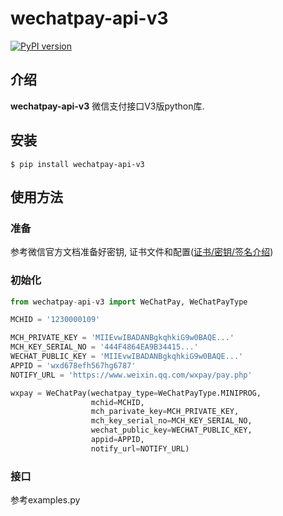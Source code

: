 # wechatpay-api-v3
[![PyPI version](https://badge.fury.io/py/wechatpay-api-v3.svg)](https://badge.fury.io/py/wechatpay-api-v3)

## 介绍

**wechatpay-api-v3** 
微信支付接口V3版python库.

## 安装

```
$ pip install wechatpay-api-v3
```

## 使用方法
### 准备
参考微信官方文档准备好密钥, 证书文件和配置([证书/密钥/签名介绍](https://pay.weixin.qq.com/wiki/doc/apiv3/wechatpay/wechatpay3_0.shtml))

### 初始化
``` python
from wechatpay-api-v3 import WeChatPay, WeChatPayType

MCHID = '1230000109'

MCH_PRIVATE_KEY = 'MIIEvwIBADANBgkqhkiG9w0BAQE...'
MCH_KEY_SERIAL_NO = '444F4864EA9B34415...'
WECHAT_PUBLIC_KEY = 'MIIEvwIBADANBgkqhkiG9w0BAQE...'
APPID = 'wxd678efh567hg6787'
NOTIFY_URL = 'https://www.weixin.qq.com/wxpay/pay.php'

wxpay = WeChatPay(wechatpay_type=WeChatPayType.MINIPROG,
                  mchid=MCHID,
                  mch_parivate_key=MCH_PRIVATE_KEY,
                  mch_key_serial_no=MCH_KEY_SERIAL_NO,
                  wechat_public_key=WECHAT_PUBLIC_KEY,
                  appid=APPID,
                  notify_url=NOTIFY_URL)
```

### 接口
参考examples.py


